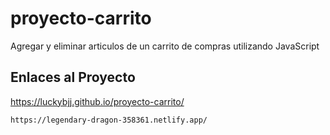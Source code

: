 # proyecto-carrito
Agregar y eliminar articulos de un carrito de compras utilizando JavaScript

## Enlaces al Proyecto
https://luckybjj.github.io/proyecto-carrito/
```
https://legendary-dragon-358361.netlify.app/
```

